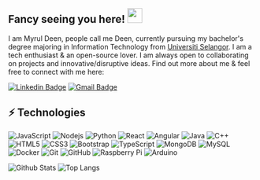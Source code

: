 
<!---
myruldeen/myruldeen is a ✨ special ✨ repository because its `README.md` (this file) appears on your GitHub profile.
You can click the Preview link to take a look at your changes.
--->
## Fancy seeing you here! <img src="https://raw.githubusercontent.com/aemmadi/aemmadi/master/wave.gif" width="30px">

I am Myrul Deen, people call me Deen, currently pursuing my bachelor's degree majoring in Information Technology from [Universiti Selangor](https://www.unisel.edu.my/). I am a tech enthusiast & an open-source lover. I am always open to collaborating on projects and innovative/disruptive ideas. Find out more about me & feel free to connect with me here:

[![Linkedin Badge](https://img.shields.io/badge/-rashideenzaidi-blue?style=flat-square&logo=Linkedin&logoColor=white&link=https://www.linkedin.com/in/muhd-amirul-rashideen-zaidi-65682015a/)](https://www.linkedin.com/in/muhd-amirul-rashideen-zaidi-65682015a/)
[![Gmail Badge](https://img.shields.io/badge/-funstudy10@gmail.com-c14438?style=flat-square&logo=Gmail&logoColor=white&link=mailto:funstudy10@gmail.com)](mailto:funstudy10@gmail.com)

## ⚡ Technologies

![JavaScript](https://img.shields.io/badge/-JavaScript-black?style=flat-square&logo=javascript)
![Nodejs](https://img.shields.io/badge/-Nodejs-black?style=flat-square&logo=Node.js)
![Python](https://img.shields.io/badge/-Python-black?style=flat-square&logo=Python)
![React](https://img.shields.io/badge/-React-black?style=flat-square&logo=react)
![Angular](https://img.shields.io/badge/-Angular-black?style=flat-square&logo=Angular)
![Java](https://img.shields.io/badge/-java-E34A86?style=flat-square&logo=java)
![C++](https://img.shields.io/badge/-C++-00599C?style=flat-square&logo=c)
![HTML5](https://img.shields.io/badge/-HTML5-E34F26?style=flat-square&logo=html5&logoColor=white)
![CSS3](https://img.shields.io/badge/-CSS3-1572B6?style=flat-square&logo=css3)
![Bootstrap](https://img.shields.io/badge/-Bootstrap-563D7C?style=flat-square&logo=bootstrap)
![TypeScript](https://img.shields.io/badge/-TypeScript-007ACC?style=flat-square&logo=typescript)
![MongoDB](https://img.shields.io/badge/-MongoDB-black?style=flat-square&logo=mongodb)
![MySQL](https://img.shields.io/badge/-MySQL-black?style=flat-square&logo=mysql)
![Docker](https://img.shields.io/badge/-Docker-black?style=flat-square&logo=docker)
![Git](https://img.shields.io/badge/-Git-black?style=flat-square&logo=git)
![GitHub](https://img.shields.io/badge/-GitHub-181717?style=flat-square&logo=github)
![Raspberry Pi](https://img.shields.io/badge/-Raspberry%20Pi-C51A4A?style=flat-square&logo=Raspberry-Pi)
![Arduino](https://img.shields.io/badge/-Arduino?style=flat-square&logo=Arduino)

![Github Stats](https://github-readme-stats.vercel.app/api?username=myruldeen&count_private=true&show_icons=true&include_all_commits=true)
![Top Langs](https://github-readme-stats.vercel.app/api/top-langs/?username=myruldeen&hide=TeX&layout=compact)
